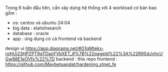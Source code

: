 Trong 6 tuần đầu tiên, cần xây dựng hệ thống với 4 workload cơ bản bao gồm : 
- os: centos và ubuntu 24:04 
- big data : elatishsearch 
- database : oracle 
- app : ứng dụng có cả frontend và backend 

design ui https://app.diagrams.net/#G1qMtekx-roHUi23HPZPT9qTDaoYVbXET_#%7B%22pageId%22%3A%22R9SdJvhcUGw88E1eOVfx%22%7D
backend : this repo 
frontend : https://github.com/Maybetuandat/hardening_vtnet_fe